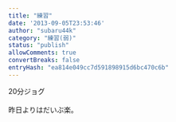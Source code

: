 ```yaml
---
title: "練習"
date: '2013-09-05T23:53:46'
author: "subaru44k"
category: "練習(弱)"
status: "publish"
allowComments: true
convertBreaks: false
entryHash: "ea814e049cc7d591898915d6bc470c6b"
---
```

20分ジョグ<br>
<br>
昨日よりはだいぶ楽。
